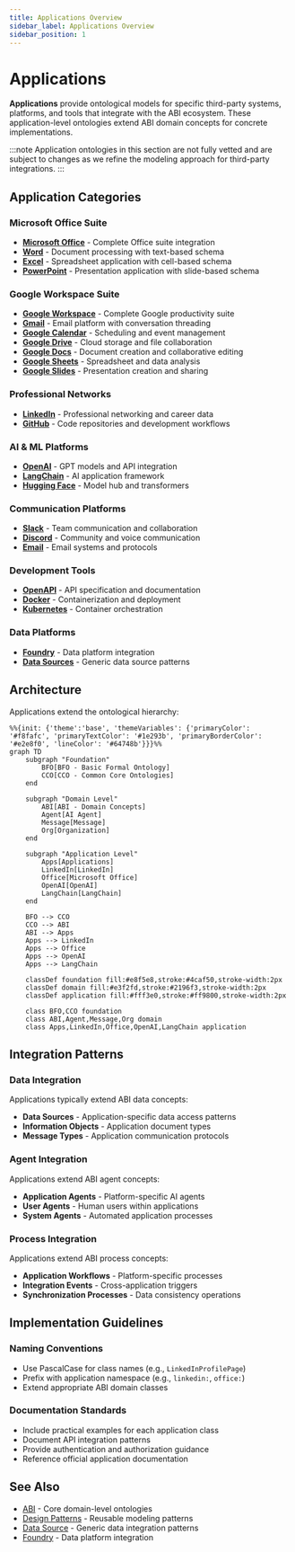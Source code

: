 ```yaml
---
title: Applications Overview
sidebar_label: Applications Overview
sidebar_position: 1
---
```


# Applications

**Applications** provide ontological models for specific third-party systems, platforms, and tools that integrate with the ABI ecosystem. These application-level ontologies extend ABI domain concepts for concrete implementations.

:::note
Application ontologies in this section are not fully vetted and are subject to changes as we refine the modeling approach for third-party integrations.
:::

## Application Categories

### **Microsoft Office Suite**
- **[Microsoft Office](/applications/MicrosoftOffice)** - Complete Office suite integration
- **[Word](/applications/Word)** - Document processing with text-based schema
- **[Excel](/applications/Excel)** - Spreadsheet application with cell-based schema
- **[PowerPoint](/applications/PowerPoint)** - Presentation application with slide-based schema

### **Google Workspace Suite**
- **[Google Workspace](/applications/GoogleWorkspace)** - Complete Google productivity suite
- **[Gmail](/applications/Gmail)** - Email platform with conversation threading
- **[Google Calendar](/applications/GoogleCalendar)** - Scheduling and event management
- **[Google Drive](/applications/GoogleDrive)** - Cloud storage and file collaboration
- **[Google Docs](/applications/GoogleDocs)** - Document creation and collaborative editing
- **[Google Sheets](/applications/GoogleSheets)** - Spreadsheet and data analysis
- **[Google Slides](/applications/GoogleSlides)** - Presentation creation and sharing

### **Professional Networks**
- **[LinkedIn](/applications/LinkedIn)** - Professional networking and career data
- **[GitHub](/applications/GitHub)** - Code repositories and development workflows

### **AI & ML Platforms**
- **[OpenAI](/applications/OpenAI)** - GPT models and API integration
- **[LangChain](/applications/LangChain)** - AI application framework
- **[Hugging Face](/applications/HuggingFace)** - Model hub and transformers

### **Communication Platforms**
- **[Slack](/applications/Slack)** - Team communication and collaboration
- **[Discord](/applications/Discord)** - Community and voice communication
- **[Email](/applications/Email)** - Email systems and protocols

### **Development Tools**
- **[OpenAPI](/applications/OpenAPI)** - API specification and documentation
- **[Docker](/applications/Docker)** - Containerization and deployment
- **[Kubernetes](/applications/Kubernetes)** - Container orchestration

### **Data Platforms**
- **[Foundry](/applications/Foundry)** - Data platform integration
- **[Data Sources](/applications/DataSource)** - Generic data source patterns

## Architecture

Applications extend the ontological hierarchy:

```mermaid
%%{init: {'theme':'base', 'themeVariables': {'primaryColor': '#f8fafc', 'primaryTextColor': '#1e293b', 'primaryBorderColor': '#e2e8f0', 'lineColor': '#64748b'}}}%%
graph TD
    subgraph "Foundation"
        BFO[BFO - Basic Formal Ontology]
        CCO[CCO - Common Core Ontologies]
    end
    
    subgraph "Domain Level"
        ABI[ABI - Domain Concepts]
        Agent[AI Agent]
        Message[Message]
        Org[Organization]
    end
    
    subgraph "Application Level"
        Apps[Applications]
        LinkedIn[LinkedIn]
        Office[Microsoft Office]
        OpenAI[OpenAI]
        LangChain[LangChain]
    end
    
    BFO --> CCO
    CCO --> ABI
    ABI --> Apps
    Apps --> LinkedIn
    Apps --> Office
    Apps --> OpenAI
    Apps --> LangChain
    
    classDef foundation fill:#e8f5e8,stroke:#4caf50,stroke-width:2px
    classDef domain fill:#e3f2fd,stroke:#2196f3,stroke-width:2px
    classDef application fill:#fff3e0,stroke:#ff9800,stroke-width:2px
    
    class BFO,CCO foundation
    class ABI,Agent,Message,Org domain
    class Apps,LinkedIn,Office,OpenAI,LangChain application
```

## Integration Patterns

### **Data Integration**
Applications typically extend ABI data concepts:
- **Data Sources** - Application-specific data access patterns
- **Information Objects** - Application document types
- **Message Types** - Application communication protocols

### **Agent Integration**
Applications extend ABI agent concepts:
- **Application Agents** - Platform-specific AI agents
- **User Agents** - Human users within applications
- **System Agents** - Automated application processes

### **Process Integration**
Applications extend ABI process concepts:
- **Application Workflows** - Platform-specific processes
- **Integration Events** - Cross-application triggers
- **Synchronization Processes** - Data consistency operations

## Implementation Guidelines

### **Naming Conventions**
- Use PascalCase for class names (e.g., `LinkedInProfilePage`)
- Prefix with application namespace (e.g., `linkedin:`, `office:`)
- Extend appropriate ABI domain classes

### **Documentation Standards**
- Include practical examples for each application class
- Document API integration patterns
- Provide authentication and authorization guidance
- Reference official application documentation

## See Also

- [ABI](/abi) - Core domain-level ontologies
- [Design Patterns](/design-patterns) - Reusable modeling patterns
- [Data Source](/applications/DataSource) - Generic data integration patterns
- [Foundry](/applications/Foundry) - Data platform integration

